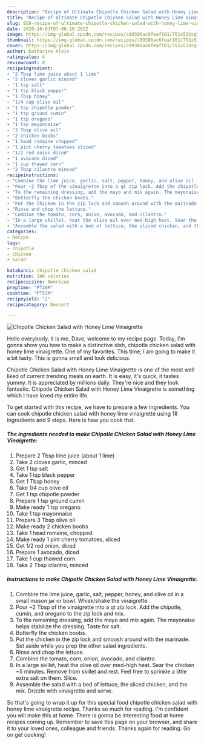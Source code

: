 ```yaml
---
description: "Recipe of Ultimate Chipotle Chicken Salad with Honey Lime Vinaigrette"
title: "Recipe of Ultimate Chipotle Chicken Salad with Honey Lime Vinaigrette"
slug: 929-recipe-of-ultimate-chipotle-chicken-salad-with-honey-lime-vinaigrette
date: 2020-10-03T07:00:10.203Z
image: https://img-global.cpcdn.com/recipes/c89386ac6feaf101/751x532cq70/chipotle-chicken-salad-with-honey-lime-vinaigrette-recipe-main-photo.jpg
thumbnail: https://img-global.cpcdn.com/recipes/c89386ac6feaf101/751x532cq70/chipotle-chicken-salad-with-honey-lime-vinaigrette-recipe-main-photo.jpg
cover: https://img-global.cpcdn.com/recipes/c89386ac6feaf101/751x532cq70/chipotle-chicken-salad-with-honey-lime-vinaigrette-recipe-main-photo.jpg
author: Katharine Klein
ratingvalue: 4
reviewcount: 8
recipeingredient:
- "2 Tbsp lime juice about 1 lime"
- "2 cloves garlic minced"
- "1 tsp salt"
- "1 tsp black pepper"
- "1 Tbsp honey"
- "1/4 cup olive oil"
- "1 tsp chipotle powder"
- "1 tsp ground cumin"
- "1 tsp oregano"
- "1 tsp mayonnaise"
- "3 Tbsp olive oil"
- "2 chicken boobs"
- "1 head romaine chopped"
- "1 pint cherry tomatoes sliced"
- "1/2 red onion diced"
- "1 avocado diced"
- "1 cup thawed corn"
- "2 Tbsp cilantro minced"
recipeinstructions:
- "Combine the lime juice, garlic, salt, pepper, honey, and olive oil in a small mason jar or bowl. Whisk/shake the vinaigrette."
- "Pour ~2 Tbsp of the vinaigrette into a qt zip lock. Add the chipotle, cumin, and oregano to the zip lock and mix."
- "To the remaining dressing, add the mayo and mix again. The mayonaise helps stabilize the dressing. Taste for salt."
- "Butterfly the chicken boobs."
- "Put the chicken in the zip lock and smoosh around with the marinade. Set aside while you prep the other salad ingredients."
- "Rinse and chop the lettuce."
- "Combine the tomato, corn, onion, avocado, and cilantro."
- "In a large skillet, heat the olive oil over med-high heat. Sear the chicken ~5 minutes. Remove from skillet and rest. Feel free to sprinkle a little extra salt on them. Slice."
- "Assemble the salad with a bed of lettuce, the sliced chicken, and the mix. Drizzle with vinaigrette and serve."
categories:
- Recipe
tags:
- chipotle
- chicken
- salad

katakunci: chipotle chicken salad 
nutrition: 148 calories
recipecuisine: American
preptime: "PT26M"
cooktime: "PT57M"
recipeyield: "2"
recipecategory: Dessert

---
```



![Chipotle Chicken Salad with Honey Lime Vinaigrette](https://img-global.cpcdn.com/recipes/c89386ac6feaf101/751x532cq70/chipotle-chicken-salad-with-honey-lime-vinaigrette-recipe-main-photo.jpg)

Hello everybody, it is me, Dave, welcome to my recipe page. Today, I'm gonna show you how to make a distinctive dish, chipotle chicken salad with honey lime vinaigrette. One of my favorites. This time, I am going to make it a bit tasty. This is gonna smell and look delicious.

Chipotle Chicken Salad with Honey Lime Vinaigrette is one of the most well liked of current trending meals on earth. It is easy, it's quick, it tastes yummy. It is appreciated by millions daily. They're nice and they look fantastic. Chipotle Chicken Salad with Honey Lime Vinaigrette is something which I have loved my entire life.




To get started with this recipe, we have to prepare a few ingredients. You can cook chipotle chicken salad with honey lime vinaigrette using 18 ingredients and 9 steps. Here is how you cook that.

<!--inarticleads1-->

##### The ingredients needed to make Chipotle Chicken Salad with Honey Lime Vinaigrette:

1. Prepare 2 Tbsp lime juice (about 1 lime)
1. Take 2 cloves garlic, minced
1. Get 1 tsp salt
1. Take 1 tsp black pepper
1. Get 1 Tbsp honey
1. Take 1/4 cup olive oil
1. Get 1 tsp chipotle powder
1. Prepare 1 tsp ground cumin
1. Make ready 1 tsp oregano
1. Take 1 tsp mayonnaise
1. Prepare 3 Tbsp olive oil
1. Make ready 2 chicken boobs
1. Take 1 head romaine, chopped
1. Make ready 1 pint cherry tomatoes, sliced
1. Get 1/2 red onion, diced
1. Prepare 1 avocado, diced
1. Take 1 cup thawed corn
1. Take 2 Tbsp cilantro, minced




<!--inarticleads2-->

##### Instructions to make Chipotle Chicken Salad with Honey Lime Vinaigrette:

1. Combine the lime juice, garlic, salt, pepper, honey, and olive oil in a small mason jar or bowl. Whisk/shake the vinaigrette.
1. Pour ~2 Tbsp of the vinaigrette into a qt zip lock. Add the chipotle, cumin, and oregano to the zip lock and mix.
1. To the remaining dressing, add the mayo and mix again. The mayonaise helps stabilize the dressing. Taste for salt.
1. Butterfly the chicken boobs.
1. Put the chicken in the zip lock and smoosh around with the marinade. Set aside while you prep the other salad ingredients.
1. Rinse and chop the lettuce.
1. Combine the tomato, corn, onion, avocado, and cilantro.
1. In a large skillet, heat the olive oil over med-high heat. Sear the chicken ~5 minutes. Remove from skillet and rest. Feel free to sprinkle a little extra salt on them. Slice.
1. Assemble the salad with a bed of lettuce, the sliced chicken, and the mix. Drizzle with vinaigrette and serve.




So that's going to wrap it up for this special food chipotle chicken salad with honey lime vinaigrette recipe. Thanks so much for reading. I'm confident you will make this at home. There is gonna be interesting food at home recipes coming up. Remember to save this page on your browser, and share it to your loved ones, colleague and friends. Thanks again for reading. Go on get cooking!
